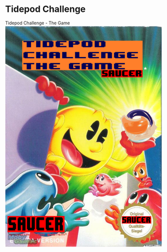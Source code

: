 # Tidepod Challenge
Tidepod Challenge - The Game
![alt text](https://raw.githubusercontent.com/PiSaucer/Tidepod-Challenge-Nes-Game/master/COVER.png) 
